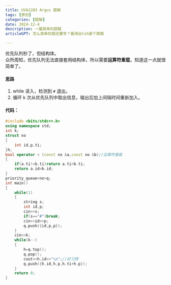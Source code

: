 ```yaml
---
title: UVA1203 Argus 题解
tags: [原创]
categories: [题解]
date: 2024-12-4
description: 一篇简单的题解
articleGPT: 怎么简单的题还要写？看得出tsh是个蒟蒻

---
```

优先队列秒了，但结构体。  
众所周知，优先队列无法直接套用结构体，所以需要**运算符重载**，知道这一点就很简单了。

#### 思路
1. while 读入，检测到 `#` 退出。
2. 循环 k 次从优先队列中取出信息，输出后加上间隔时间重新加入。
   
#### 代码：  
```cpp
#include <bits/stdc++.h>
using namespace std;
int k;
struct no
{
    int id,p,ti;
}h;
bool operator < (const no &a,const no &b)//运算符重载
{
    if(a.ti!=b.ti)return a.ti>b.ti; 
    return a.id>b.id;
}
priority_queue<no>q; 
int main()
{
    while(1)
	{
		string s;
		int id,p;
		cin>>s;
		if(s=="#")break;
        cin>>id>>p;
        q.push({id,p,p});
    }
    cin>>k;
    while(k--)
	{
        h=q.top(); 
        q.pop();
        cout<<h.id<<"\n";//好习惯
        q.push({h.id,h.p,h.ti+h.p});
    }
    return 0;
}
```

